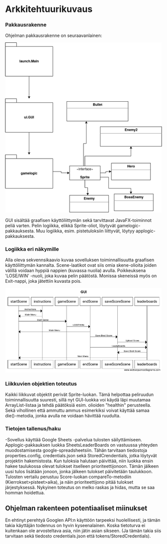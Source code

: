 # Arkkitehtuurikuvaus
### Pakkausrakenne 
<p>
Ohjelman pakkausrakenne on seuraavanlainen:
</p>
<img src="https://github.com/ArtKoski/ot-harjoitustyo/blob/master/Osteroids/dokumentaatio/kuvat/draft.png">
<p>
GUI sisältää graafisen käyttöliittymän sekä tarvittavat JavaFX-toiminnot peliä
varten. Pelin logiikka, elikkä Sprite-oliot, löytyvät gamelogic-pakkauksesta. Muu logiikka, esim. pistetuloksiin liittyvät,
löytyy applogic-pakkauksesta.
</p>


### Logiikka eri näkymille
<p>
Alla oleva sekvennsikaavio kuvaa sovelluksen toiminnallisuutta graafisen käyttöliittymän kannalta.
Scene-laatikot ovat siis omia skene-olioita joiden välillä voidaan hyppiä nappien (kuvassa nuolia) avulla.
Poikkeuksena 'LOSE/WIN' -nuoli, joka kuvaa pelin päätöstä. Monissa skeneissä myös on Exit-nappi, joka jätettiin
kuvasta pois.
</p>
<img src="https://github.com/ArtKoski/ot-harjoitustyo/blob/master/Osteroids/dokumentaatio/kuvat/GUI.png">


### Liikkuvien objektien toteutus
<p>
Kaikki liikkuvat objektit perivät Sprite-luokan. Tämä helpottaa peliruudun toiminnallisuutta suuresti, sillä nyt GUI-luokka voi käydä
läpi muutamaa ArrayList<Sprite>-listaa ja tehdä päätöksiä esim. olioiden "healthin" perusteella. Sekä vihollinen että ammuttu ammus esimerkiksi
voivat käyttää samaa die()-metodia, jonka avulla ne voidaan hävittää ruudulta.
</p>

### Tietojen tallenus/haku
-Sovellus käyttää Google Sheets -palvelua tulosten säilyttämiseen. Applogic-pakkauksen luokka SheetsLeaderBoards on vastuussa yhteyden muodostamisesta
google-spreadsheetsiin. Tähän tarvitaan tiedostoja properties.config, credentials.json sekä StoredCrendentials, jotka löytyvät projektin hakemistosta.  Kun tuloksia halutaan päivittää, niin 
luokka ensin hakee taulukossa olevat tulokset itselleen prioriteettijonoon. Tämän jälkeen uusi tulos lisätään jonoon, jonka jälkeen tulokset päivitetään taulukkoon. Tulosten
vertailu perustuu Score-luokan compareTo-metodiin (Kierrokset>pisteet>aika), ja näin prioriteettijono pitää tulokset järjestyksessä. Nykyinen toteutus on melko raskas ja hidas,
mutta se saa homman hoidettua.  

## Ohjelman rakenteen potentiaaliset miinukset
<p
GUI-luokka sisältää jonkin verran loogisia operaatioita, jotka voitaisiin hoitaa muualla.
AnimationTimer-lohko on suuri, joka johti minut kyseenalaistamaan toteutustani.
Tietojen tallennus sekä haku Sheets-taulusta on raskaasti toteutettu. Toisaalta maksimikoko taulukon alkioille on vain 5.
loadDifficulty-luokan tiedostonluku ja arvojen palautus GUI:lle ei ollut ihan optimaalinen.

En ehtinyt perehtyä Googlen API:n käyttöön tarpeeksi huolellisesti, ja tämän takia käyttäjän todennus on hyvin kyseenalainen. Koska tietoturva ei kuitenkaan ole arvosteltava asia, niin 
jätin asian sikseen. (Ja tämän takia siis tarvitaan sekä tiedosto credentials.json että tokens/StoredCredentials).
</p>

